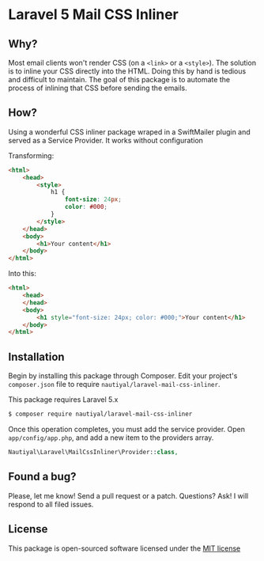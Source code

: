 Laravel 5 Mail CSS Inliner
========================

## Why?
Most email clients won't render CSS (on a `<link>` or a `<style>`). The solution is to inline your CSS directly into the HTML. Doing this by hand is tedious and difficult to maintain.
The goal of this package is to automate the process of inlining that CSS before sending the emails.



## How?
Using a wonderful CSS inliner package wraped in a SwiftMailer plugin and served as a Service Provider. It works without configuration

Transforming:
```html
<html>
    <head>
        <style>
            h1 {
                font-size: 24px;
                color: #000;
            }
        </style>
    </head>
    <body>
        <h1>Your content</h1>
    </body>
</html>
```

Into this:
```html
<html>
    <head>
    </head>
    <body>
        <h1 style="font-size: 24px; color: #000;">Your content</h1>
    </body>
</html>
```

## Installation
Begin by installing this package through Composer. Edit your project's `composer.json` file to require `nautiyal/laravel-mail-css-inliner`.

This package requires Laravel 5.x

```bash
$ composer require nautiyal/laravel-mail-css-inliner
```

Once this operation completes, you must add the service provider. Open `app/config/app.php`, and add a new item to the providers array.
```php
Nautiyal\Laravel\MailCssInliner\Provider::class,
```

## Found a bug?
Please, let me know! Send a pull request or a patch. Questions? Ask! I will respond to all filed issues.

## License
This package is open-sourced software licensed under the [MIT license](http://opensource.org/licenses/MIT)
